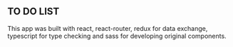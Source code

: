 ## TO DO LIST
This app was built with react, react-router,
redux for data exchange,
typescript for type checking
and sass for developing original components.
